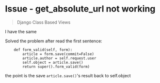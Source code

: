 # Issue - get_absolute_url not working



> Django Class Based Views



I have the same


Solved the problem after read the first sentence: 
```
    def form_valid(self, form):
        article = form.save(commit=False)
        article.author = self.request.user
        self.object = article.save()
        return super().form_valid(form)
```
the point is the save `article.save()`'s result back to self.object

